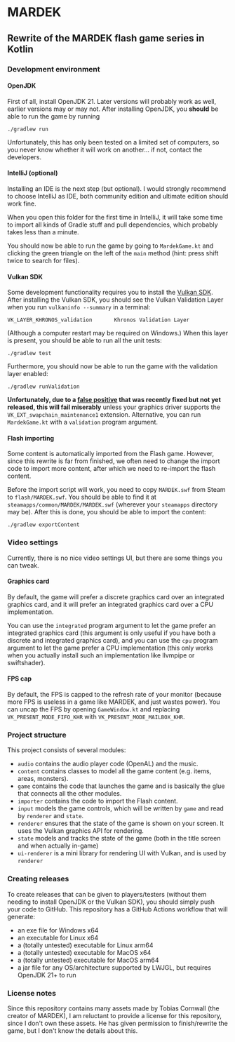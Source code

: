 # MARDEK
## Rewrite of the MARDEK flash game series in Kotlin

### Development environment
#### OpenJDK
First of all, install OpenJDK 21.
Later versions will probably work as well, earlier versions may or may not.
After installing OpenJDK, you **should** be able to run the game by running
```
./gradlew run
```
Unfortunately, this has only been tested on a limited set of computers,
so you never know whether it will work on another... if not, contact the
developers.

#### IntelliJ (optional)
Installing an IDE is the next step (but optional).
I would strongly recommend to choose IntelliJ as IDE,
both community edition and ultimate edition should work fine.

When you open this folder for the first time in IntelliJ,
it will take some time to import all kinds of Gradle stuff and pull
dependencies, which probably takes less than a minute.

You should now be able to run the game by going to `MardekGame.kt`
and clicking the green triangle on the left of the `main` method
(hint: press shift twice to search for files).

#### Vulkan SDK
Some development functionality requires you to install the
[Vulkan SDK](https://vulkan.lunarg.com/sdk/home).
After installing the Vulkan SDK, you should see the
Vulkan Validation Layer when you run `vulkaninfo --summary` in a terminal:
```
VK_LAYER_KHRONOS_validation       Khronos Validation Layer
```
(Although a computer restart may be required on Windows.)
When this layer is present, you should be able to run all the unit tests:
```
./gradlew test
```
Furthermore, you should now be able to run the game with the
validation layer enabled:
```
./gradlew runValidation
```
**Unfortunately, due to a
[false positive](https://github.com/KhronosGroup/Vulkan-ValidationLayers/issues/9587)
that was recently fixed but not yet released, this will fail
miserably** unless your graphics driver supports the
`VK_EXT_swapchain_maintenance1` extension.
Alternative, you can run `MardekGame.kt` with a `validation`
program argument.

#### Flash importing
Some content is automatically imported from the Flash game.
However, since this rewrite is far from finished, we often need to
change the import code to import more content, after which we need
to re-import the flash content.

Before the import script will work, you need to copy `MARDEK.swf`
from Steam to `flash/MARDEK.swf`. You should be able to find it
at `steamapps/common/MARDEK/MARDEK.swf`
(wherever your `steamapps` directory may be).
After this is done, you should be able to import the content:
```
./gradlew exportContent
```

### Video settings
Currently, there is no nice video settings UI, but there are
some things you can tweak.

#### Graphics card
By default, the game will prefer a discrete graphics card over
an integrated graphics card, and it will prefer an integrated
graphics card over a CPU implementation.

You can use the `integrated` program argument to let the game
prefer an integrated graphics card (this argument is only
useful if you have both a discrete and integrated graphics card),
and you can use the `cpu` program argument to let the game prefer
a CPU implementation (this only works when you actually install
such an implementation like llvmpipe or swiftshader).

#### FPS cap
By default, the FPS is capped to the refresh rate of your monitor
(because more FPS is useless in a game like MARDEK, and just
wastes power). You can uncap the FPS by opening `GameWindow.kt`
and replacing `VK_PRESENT_MODE_FIFO_KHR` with
`VK_PRESENT_MODE_MAILBOX_KHR`.

### Project structure
This project consists of several modules:
- `audio` contains the audio player code (OpenAL) and the music.
- `content` contains classes to model all the game content
  (e.g. items, areas, monsters).
- `game` contains the code that launches the game and is
  basically the glue that connects all the other modules.
- `importer` contains the code to import the Flash content.
- `input` models the game controls, which will be written by
  `game` and read by `renderer` and `state`.
- `renderer` ensures that the state of the game is shown on
  your screen. It uses the Vulkan graphics API for rendering.
- `state` models and tracks the state of the game (both in
  the title screen and when actually in-game)
- `ui-renderer` is a mini library for rendering UI with
  Vulkan, and is used by `renderer`

### Creating releases
To create releases that can be given to players/testers
(without them needing to install OpenJDK or the Vulkan SDK),
you should simply push your code to GitHub. This repository has
a GitHub Actions workflow that will generate:
- an exe file for Windows x64
- an executable for Linux x64
- a (totally untested) executable for Linux arm64
- a (totally untested) executable for MacOS x64
- a (totally untested) executable for MacOS arm64
- a jar file for any OS/architecture supported by LWJGL,
  but requires OpenJDK 21+ to run

### License notes
Since this repository contains many assets made by Tobias Cornwall
(the creator of MARDEK), I am reluctant to provide a license for
this repository, since I don't own these assets. He has given
permission to finish/rewrite the game, but I don't know the details
about this.
